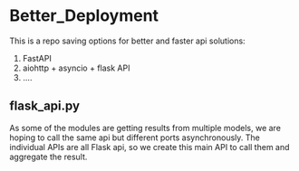 # Better_Deployment
This is a repo saving options for better and faster api solutions:
1. FastAPI
2. aiohttp + asyncio + flask API
3. ....


## flask_api.py
As some of the modules are getting results from multiple models, we are hoping to call the same api but different ports asynchronously. The individual APIs are all Flask api, so we create this main API to call them and aggregate the result.
